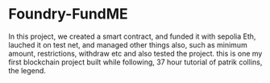 # Foundry-FundME
In this project, we created a smart contract, and funded it with sepolia Eth, lauched it on test net, and managed other things also, such as minimum amount, restrictions, withdraw etc and also tested the project. this is one my first blockchain project built while following, 37 hour tutorial of patrik collins, the legend. 
